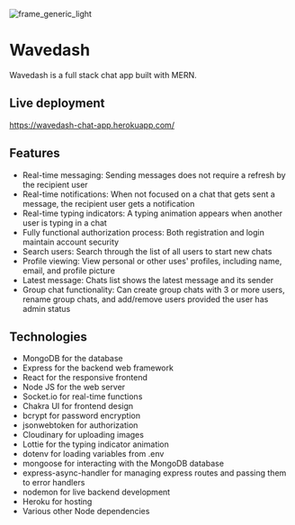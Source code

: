 ![frame_generic_light](https://user-images.githubusercontent.com/80129996/159027714-e39b9f92-9e31-4113-844b-81e861c3b41b.png)

# Wavedash

Wavedash is a full stack chat app built with MERN.

## Live deployment

https://wavedash-chat-app.herokuapp.com/

## Features

- Real-time messaging: Sending messages does not require a refresh by the recipient user
- Real-time notifications: When not focused on a chat that gets sent a message, the recipient user gets a notification
- Real-time typing indicators: A typing animation appears when another user is typing in a chat
- Fully functional authorization process: Both registration and login maintain account security 
- Search users: Search through the list of all users to start new chats
- Profile viewing: View personal or other uses' profiles, including name, email, and profile picture
- Latest message: Chats list shows the latest message and its sender
- Group chat functionality: Can create group chats with 3 or more users, rename group chats, and add/remove users provided the user has admin status

## Technologies

- MongoDB for the database
- Express for the backend web framework
- React for the responsive frontend
- Node JS for the web server
- Socket.io for real-time functions
- Chakra UI for frontend design
- bcrypt for password encryption
- jsonwebtoken for authorization
- Cloudinary for uploading images
- Lottie for the typing indicator animation
- dotenv for loading variables from .env
- mongoose for interacting with the MongoDB database
- express-async-handler for managing express routes and passing them to error handlers
- nodemon for live backend development
- Heroku for hosting
- Various other Node dependencies